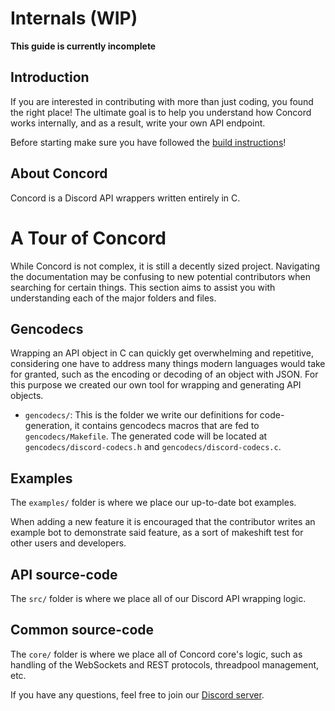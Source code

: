 # Internals (WIP)

**This guide is currently incomplete**

## Introduction

If you are interested in contributing with more than just coding, you found the
right place! The ultimate goal is to help you understand how Concord works internally,
and as a result, write your own API endpoint.

Before starting make sure you have followed the [build instructions](../README.md#build-instructions)!

## About Concord

Concord is a Discord API wrappers written entirely in C.

# A Tour of Concord

While Concord is not complex, it is still a decently sized project. Navigating the
documentation may be confusing to new potential contributors when searching for
certain things. This section aims to assist you with understanding each of the
major folders and files.

## Gencodecs

Wrapping an API object in C can quickly get overwhelming and repetitive, considering
one have to address many things modern languages would take for granted, such as the
encoding or decoding of an object with JSON. For this purpose we created our own tool
for wrapping and generating API objects.

- `gencodecs/`: This is the folder we write our definitions for code-generation, it
  contains gencodecs macros that are fed to `gencodecs/Makefile`. The generated
  code will be located at `gencodecs/discord-codecs.h` and `gencodecs/discord-codecs.c`.

## Examples

The `examples/` folder is where we place our up-to-date bot examples.

When adding a new feature it is encouraged that the contributor writes an example bot
to demonstrate said feature, as a sort of makeshift test for other users and developers.

## API source-code

The `src/` folder is where we place all of our Discord API wrapping logic.

## Common source-code

The `core/` folder is where we place all of Concord core's logic, such as handling of the
WebSockets and REST protocols, threadpool management, etc.

If you have any questions, feel free to join our [Discord server](https://discord.gg/Y7Xa6MA82v).
